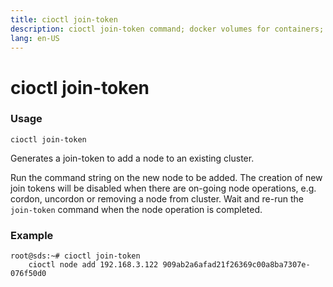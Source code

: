 ```yaml
---
title: cioctl join-token
description: cioctl join-token command; docker volumes for containers; persistent volumes for pods
lang: en-US
---
```


# cioctl join-token

<h3>Usage</h3>

`cioctl join-token`

Generates a join-token to add a node to an existing cluster.

Run the command string on the new node to be added. The creation of new join tokens will be disabled when there are on-going node operations, e.g. cordon, uncordon or removing a node from cluster. Wait and re-run the `join-token` command when the node operation is completed.

<h3>Example</h3>

```
root@sds:~# cioctl join-token
    cioctl node add 192.168.3.122 909ab2a6afad21f26369c00a8ba7307e-076f50d0
```
